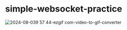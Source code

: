 # simple-websocket-practice


![2024-08-039 57 44-ezgif com-video-to-gif-converter](https://github.com/user-attachments/assets/892d7cdc-44c3-4f09-ab9f-a3cef0175890)
